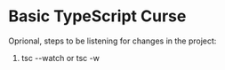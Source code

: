 # Basic TypeScript Curse

Oprional, steps to be listening for changes in the project:

1.  tsc --watch or tsc -w

